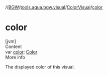 //[BGW](../../../index.md)/[tools.aqua.bgw.visual](../index.md)/[ColorVisual](index.md)/[color](color.md)



# color  
[jvm]  
Content  
var [color](color.md): [Color](https://docs.oracle.com/javase/8/docs/api/java/awt/Color.html)  
More info  


The displayed color of this visual.

  



